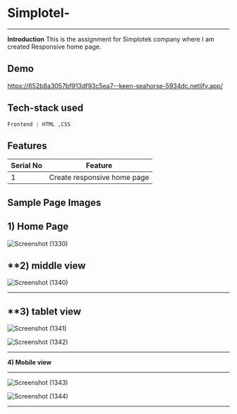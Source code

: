 # Simplotel-
---
**Introduction**
This is the assignment for Simplotek company where I am created Responsive home page.

## Demo
https://652b8a3057bf913df93c5ea7--keen-seahorse-5934dc.netlify.app/


##  Tech-stack used
   ```
Frontend : HTML ,CSS
   ```


## Features

 | Serial No            | Feature                                                              |
| ----------------- | ------------------------------------------------------------------ |
| 1 | Create responsive home page |



  **Sample Page Images**
  ---
  
  **1) Home Page**
  ---
![Screenshot (1330)](https://github.com/deep1524/Simplotel-/assets/105913793/79a03c79-808e-4962-8549-5e09ce1f4789)

  **2) middle view
   ---
![Screenshot (1340)](https://github.com/deep1524/Simplotel-/assets/105913793/f331fa4f-95de-41f2-9aa5-80cc4a76f67f)

  ---
  **3) tablet view
  ---

![Screenshot (1341)](https://github.com/deep1524/Simplotel-/assets/105913793/c399b50a-3fca-42a3-85dc-6a5b4d329086)

![Screenshot (1342)](https://github.com/deep1524/Simplotel-/assets/105913793/47eab973-bab2-4100-a80e-759612f045c2)

 ---
  **4) Mobile view**

---
![Screenshot (1343)](https://github.com/deep1524/Simplotel-/assets/105913793/6aa126ba-8c25-4526-8a93-12cda5f17b64)

![Screenshot (1344)](https://github.com/deep1524/Simplotel-/assets/105913793/94b9d961-718b-45dd-8804-597b9d48dafd)

  ---




